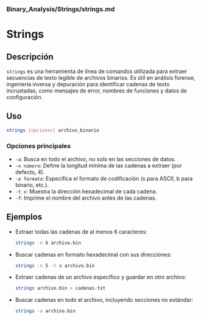 ### **Binary_Analysis/Strings/strings.md**

# Strings

## Descripción

`strings` es una herramienta de línea de comandos utilizada para extraer secuencias de texto legible de archivos binarios. Es útil en análisis forense, ingeniería inversa y depuración para identificar cadenas de texto incrustadas, como mensajes de error, nombres de funciones y datos de configuración.

## Uso

```bash
strings [opciones] archivo_binario
```

### Opciones principales

- `-a`: Busca en todo el archivo, no solo en las secciones de datos.
- `-n número`: Define la longitud mínima de las cadenas a extraer (por defecto, 4).
- `-e formato`: Especifica el formato de codificación (s para ASCII, b para binario, etc.).
- `-t x`: Muestra la dirección hexadecimal de cada cadena.
- `-f`: Imprime el nombre del archivo antes de las cadenas.

## Ejemplos

- Extraer todas las cadenas de al menos 6 caracteres:

  ```bash
  strings -n 6 archivo.bin
  ```

- Buscar cadenas en formato hexadecimal con sus direcciones:

  ```bash
  strings -n 5 -t x archivo.bin
  ```

- Extraer cadenas de un archivo específico y guardar en otro archivo:

  ```bash
  strings archivo.bin > cadenas.txt
  ```

- Buscar cadenas en todo el archivo, incluyendo secciones no estándar:

  ```bash
  strings -a archivo.bin
  ```
